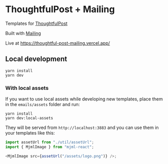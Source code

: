 # ThoughtfulPost + Mailing

Templates for [ThoughtfulPost](https://thoughtfulpost.com)

Built with [Mailing](https://www.mailing.run)

Live at https://thoughtful-post-mailing.vercel.app/

## Local development

```
yarn install
yarn dev
```

### With local assets

If you want to use local assets while developing new templates, place them in the `emails/assets` folder and run:

```
yarn install
yarn dev:local-assets
```

They will be served from `http://localhost:3883` and you can use them in your templates like this:

```javascript
import assetUrl from "./util/assetUrl";
import { MjmlImage } from "mjml-react";

<MjmlImage src={assetUrl("/assets/logo.png")} />;
```
